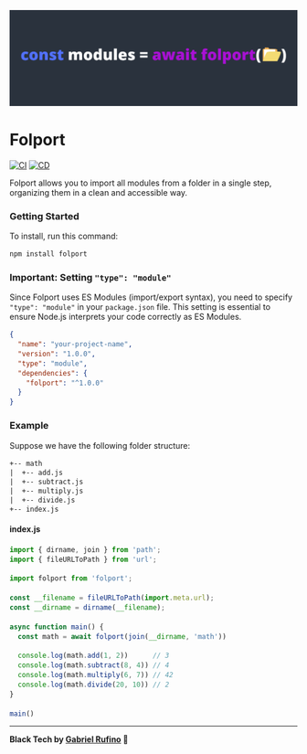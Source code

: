 ![Folport banner](./assets/folport.png)

# Folport

[![CI](https://github.com/gabrielrufino/folport/actions/workflows/ci.yml/badge.svg)](https://github.com/gabrielrufino/folport/actions/workflows/ci.yml)
[![CD](https://github.com/gabrielrufino/folport/actions/workflows/cd.yml/badge.svg)](https://github.com/gabrielrufino/folport/actions/workflows/cd.yml)


Folport allows you to import all modules from a folder in a single step, organizing them in a clean and accessible way.

### Getting Started

To install, run this command:

```bash
npm install folport
```

### Important: Setting `"type": "module"`

Since Folport uses ES Modules (import/export syntax), you need to specify `"type": "module"` in your `package.json` file. This setting is essential to ensure Node.js interprets your code correctly as ES Modules.

```json
{
  "name": "your-project-name",
  "version": "1.0.0",
  "type": "module",
  "dependencies": {
    "folport": "^1.0.0"
  }
}
```

### Example

Suppose we have the following folder structure:

```
+-- math
|  +-- add.js
|  +-- subtract.js
|  +-- multiply.js
|  +-- divide.js
+-- index.js
```

#### index.js

```js
import { dirname, join } from 'path';
import { fileURLToPath } from 'url';

import folport from 'folport';

const __filename = fileURLToPath(import.meta.url);
const __dirname = dirname(__filename);

async function main() {
  const math = await folport(join(__dirname, 'math'))

  console.log(math.add(1, 2))      // 3
  console.log(math.subtract(8, 4)) // 4
  console.log(math.multiply(6, 7)) // 42
  console.log(math.divide(20, 10)) // 2
}

main()
```

---

**Black Tech by [Gabriel Rufino](https://github.com/gabrielrufino) 🖤**
